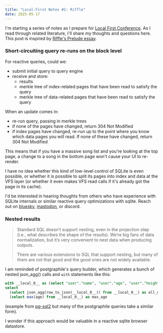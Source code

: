 ```yaml
---
title: "Local-First Notes #1: Riffle"
date: 2025-05-17
---
```


I'm starting a series of notes as I prepare for [Local First Conference](https://www.localfirstconf.com/). As I read through related literature, I'll share my thoughts and questions here. This post is inspired by [Riffle's Prelude essay](https://riffle.systems/essays/prelude/).

### Short-circuiting query re-runs on the block level

For reactive queries, could we:

* submit initial query to query engine
* receive and store:
  * results
  * merkle tree of index-related pages that have been read to satisfy the query
  * merkle tree of data-related pages that have been read to satisfy the query

When an update comes in:

* re-run query, passing in merkle trees
* if none of the pages have changed, return 304 Not Modified
* if index pages have changed, re-run up to the point where you know which data pages you will read. If none of these have changed, return 304 Not Modified

This means that if you have a massive song list and you're looking at the top page, a change to a song in the bottom page won't cause your UI to re-render.

I have no idea whether this kind of low-level control of SQLite is even possible, or whether it is possible to split its pages into index and data at the VFS layer (or whether it even makes VFS read calls if it's already got the page in its cache).

I'd be interested in hearing thoughts from others who have experience with SQLite internals or similar reactive query optimizations with sqlite. Reach out on [bluesky](https://bsky.app/profile/alsuren.bsky.social), [mastodon](https://mastodon.me.uk/@alsuren), or discord.

### Nested results

> Standard SQL doesn’t support nesting, even in the projection step (i.e., what describes the shape of the results). We’re big fans of data normalization, but it’s very convenient to nest data when producing outputs.
>
> There are various extensions to SQL that support nesting, but many of them are not that good and the good ones are not widely available.

I am reminded of postgraphile's query builder, which generates a bunch of nested json_agg() calls and `with` statements like this:

```sql
with __local_0__ as (select "user"."name", "user"."age", "user"."height" from "user" where created_at > NOW() - interval '3 years' and age > $1)
select
  (select json_agg(row_to_json(__local_0__)) from __local_0__) as all_data,
  (select max(age) from __local_0__) as max_age
```
(example from [pg-sql2](https://github.com/graphile/crystal/tree/main/utils/pg-sql2) but many of the postgraphile queries take a similar form).

I wonder if this approach would be valuable in a reactive sqlite browser datastore.
